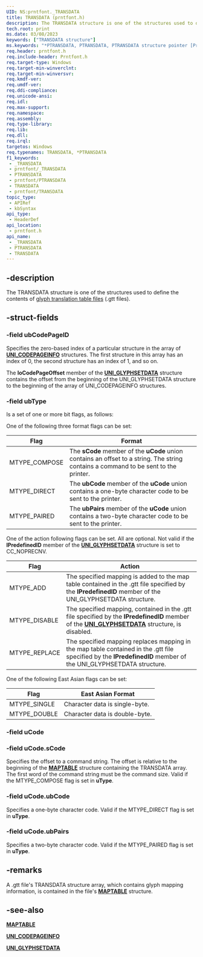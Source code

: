 ```yaml
---
UID: NS:prntfont._TRANSDATA
title: TRANSDATA (prntfont.h)
description: The TRANSDATA structure is one of the structures used to define the contents of glyph translation table files (.gtt files).
tech.root: print
ms.date: 03/08/2023
keywords: ["TRANSDATA structure"]
ms.keywords: "*PTRANSDATA, PTRANSDATA, PTRANSDATA structure pointer [Print Devices], TRANSDATA, TRANSDATA structure [Print Devices], _TRANSDATA, print.transdata, print_unidrv-pscript_fonts_e41871c1-fc38-460e-b9e7-1df0564933e1.xml, prntfont/PTRANSDATA, prntfont/TRANSDATA"
req.header: prntfont.h
req.include-header: Prntfont.h
req.target-type: Windows
req.target-min-winverclnt: 
req.target-min-winversvr: 
req.kmdf-ver: 
req.umdf-ver: 
req.ddi-compliance: 
req.unicode-ansi: 
req.idl: 
req.max-support: 
req.namespace: 
req.assembly: 
req.type-library: 
req.lib: 
req.dll: 
req.irql: 
targetos: Windows
req.typenames: TRANSDATA, *PTRANSDATA
f1_keywords:
 - _TRANSDATA
 - prntfont/_TRANSDATA
 - PTRANSDATA
 - prntfont/PTRANSDATA
 - TRANSDATA
 - prntfont/TRANSDATA
topic_type:
 - APIRef
 - kbSyntax
api_type:
 - HeaderDef
api_location:
 - prntfont.h
api_name:
 - _TRANSDATA
 - PTRANSDATA
 - TRANSDATA
---
```


## -description

The TRANSDATA structure is one of the structures used to define the contents of [glyph translation table files](/windows-hardware/drivers/print/customized-font-management) (.gtt files).

## -struct-fields

### -field ubCodePageID

Specifies the zero-based index of a particular structure in the array of [**UNI_CODEPAGEINFO**](./ns-prntfont-_uni_codepageinfo.md) structures. The first structure in this array has an index of 0, the second structure has an index of 1, and so on.

The **loCodePageOffset** member of the [**UNI_GLYPHSETDATA**](./ns-prntfont-_uni_glyphsetdata.md) structure contains the offset from the beginning of the UNI_GLYPHSETDATA structure to the beginning of the array of UNI_CODEPAGEINFO structures.

### -field ubType

Is a set of one or more bit flags, as follows:

One of the following three format flags can be set:

| Flag | Format |
|---|---|
| MTYPE_COMPOSE | The **sCode** member of the **uCode** union contains an offset to a string. The string contains a command to be sent to the printer. |
| MTYPE_DIRECT | The **ubCode** member of the **uCode** union contains a one-byte character code to be sent to the printer. |
| MTYPE_PAIRED | The **ubPairs** member of the **uCode** union contains a two-byte character code to be sent to the printer. |

One of the action following flags can be set. All are optional. Not valid if the **lPredefinedID** member of the [**UNI_GLYPHSETDATA**](./ns-prntfont-_uni_glyphsetdata.md) structure is set to CC_NOPRECNV.

| Flag | Action |
|---|---|
| MTYPE_ADD | The specified mapping is added to the map table contained in the .gtt file specified by the **lPredefinedID** member of the UNI_GLYPHSETDATA structure. |
| MTYPE_DISABLE | The specified mapping, contained in the .gtt file specified by the **lPredefinedID** member of the [**UNI_GLYPHSETDATA**](./ns-prntfont-_uni_glyphsetdata.md) structure, is disabled. |
| MTYPE_REPLACE | The specified mapping replaces mapping in the map table contained in the .gtt file specified by the **lPredefinedID** member of the UNI_GLYPHSETDATA structure. |

One of the following East Asian flags can be set:

| Flag | East Asian Format |
|---|---|
| MTYPE_SINGLE | Character data is single-byte. |
| MTYPE_DOUBLE | Character data is double-byte. |

### -field uCode

### -field uCode.sCode

Specifies the offset to a command string. The offset is relative to the beginning of the [**MAPTABLE**](./ns-prntfont-_maptable.md) structure containing the TRANSDATA array. The first word of the command string must be the command size. Valid if the MTYPE_COMPOSE flag is set in **uType**.

### -field uCode.ubCode

Specifies a one-byte character code. Valid if the MTYPE_DIRECT flag is set in **uType**.

### -field uCode.ubPairs

Specifies a two-byte character code. Valid if the MTYPE_PAIRED flag is set in **uType**.

## -remarks

A .gtt file's TRANSDATA structure array, which contains glyph mapping information, is contained in the file's [**MAPTABLE**](./ns-prntfont-_maptable.md) structure.

## -see-also

[**MAPTABLE**](./ns-prntfont-_maptable.md)

[**UNI_CODEPAGEINFO**](./ns-prntfont-_uni_codepageinfo.md)

[**UNI_GLYPHSETDATA**](./ns-prntfont-_uni_glyphsetdata.md)